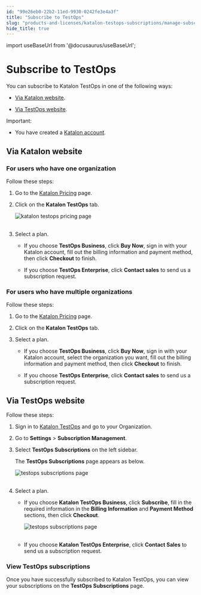 ```yaml
---
id: "99e26eb0-22b2-11ed-9930-0242fe3e4a3f"
title: "Subscribe to TestOps"
slug: "products-and-licenses/katalon-testops-subscriptions/manage-subscriptions/subscribe-to-testops"
hide_title: true
---
```

import useBaseUrl from '@docusaurus/useBaseUrl';


# <a id="id" class="anchor_top_offset"/><a id="ariaid-title1" class="anchor_top_offset"/>Subscribe to TestOps

<div xmlns="http://www.w3.org/1999/xhtml" className="p">You can subscribe to Katalon TestOps in one of the following ways:<ul className="ul"><li className="li">
      <p className="p"><a className="xref" href="#id_1">Via Katalon website</a>.</p>
    </li><li className="li">
      <p className="p"><a className="xref" href="#id_4">Via TestOps website</a>.</p>
    </li></ul></div>
<div xmlns="http://www.w3.org/1999/xhtml" className="note important note_important"><span className="note__title">Important:</span> 
  <ul className="ul"><li className="li">
      <p className="p">You have created a <a className="xref j-external-link" href="https://www.katalon.com/sign-up/" target="_blank">Katalon account</a>.</p>
    </li></ul>
</div>

## <a id="id_1" class="anchor_top_offset"/>Via Katalon website


### <a id="id_2" class="anchor_top_offset"/>For users who have one organization

<p xmlns="http://www.w3.org/1999/xhtml" className="p">Follow these steps:</p> 
<ol xmlns="http://www.w3.org/1999/xhtml" className="ol"><li className="li">     <p className="p">Go to the <a className="xref j-external-link" href="https://www.katalon.com/pricing/" target="_blank">Katalon         Pricing</a> page.</p>   </li><li className="li">     <p className="p">Click on the <strong className="ph b">Katalon TestOps</strong> tab.</p>     <p className="p">       <img className="image" src={useBaseUrl("https://github.com/katalon-studio/docs-images/raw/master/katalon-analytics/docs/testops-revamp-oct-subscription-docs/katalon-pricing-page.png")} alt="katalon testops pricing page" /><br /><br />     </p>   </li><li className="li">     <p className="p">Select a plan.</p>     <ul className="ul"><li className="li">         <p className="p">If you choose <strong className="ph b">TestOps Business</strong>, click           <strong className="ph b">Buy Now</strong>, sign in with your Katalon account, fill           out the billing information and payment method, then click           <strong className="ph b">Checkout</strong> to finish.</p>       </li><li className="li">         <p className="p">If you choose <strong className="ph b">TestOps Enterprise</strong>, click           <strong className="ph b">Contact sales</strong> to send us a subscription           request.</p>       </li></ul>   </li></ol> 

### <a id="id_3" class="anchor_top_offset"/>For users who have multiple organizations

<p xmlns="http://www.w3.org/1999/xhtml" className="p">Follow these steps:</p> 
<ol xmlns="http://www.w3.org/1999/xhtml" className="ol"><li className="li">     <p className="p">Go to the <a className="xref j-external-link" href="https://www.katalon.com/pricing/" target="_blank">Katalon         Pricing</a> page.</p>   </li><li className="li">     <p className="p">Click on the <strong className="ph b">Katalon TestOps</strong> tab.</p>   </li><li className="li">     <p className="p">Select a plan.</p>     <ul className="ul"><li className="li">         <p className="p">If you choose <strong className="ph b">TestOps Business</strong>, click           <strong className="ph b">Buy Now</strong>, sign in with your Katalon account, select           the organization you want, fill out the billing information and           payment method, then click <strong className="ph b">Checkout</strong> to finish.</p>       </li><li className="li">         <p className="p">If you choose <strong className="ph b">TestOps Enterprise</strong>, click           <strong className="ph b">Contact sales</strong> to send us a subscription           request.</p>       </li></ul>   </li></ol> 
    

## <a id="id_4" class="anchor_top_offset"/>Via TestOps website

    
      
<p xmlns="http://www.w3.org/1999/xhtml" className="p">Follow these steps:</p> 
      
<ol xmlns="http://www.w3.org/1999/xhtml" className="ol">   <li className="li">     <p className="p">Sign in to <a className="xref j-external-link" href="https://testops.katalon.io/login" target="_blank">Katalon         TestOps</a> and go to your Organization.</p>   </li>   <li className="li">     <p className="p">Go to <strong className="ph b">Settings</strong> &gt; <strong className="ph b">Subscription         Management</strong>.</p>   </li>   <li className="li">     <p className="p">Select <strong className="ph b">TestOps Subscriptions</strong> on the left       sidebar.</p>     <p className="p">The <strong className="ph b">TestOps Subscriptions</strong> page appears as       below.</p>     <p className="p">       <img className="image" src={useBaseUrl("https://github.com/katalon-studio/docs-images/raw/master/katalon-analytics/docs/testops-revamp-oct-subscription-docs/to-subscription-page.png")} alt="testops subscriptions page" /><br /><br />     </p>   </li>   <li className="li">     <p className="p">Select a plan.</p>     <ul className="ul">       <li className="li">         <p className="p">If you choose <strong className="ph b">Katalon TestOps Business</strong>, click           <strong className="ph b">Subscribe</strong>, fill in the required information in the           <strong className="ph b">Billing Information</strong> and <strong className="ph b">Payment             Method</strong> sections, then click <strong className="ph b">Checkout</strong>.</p>         <p className="p">           <img className="image" src={useBaseUrl("https://github.com/katalon-studio/docs-images/raw/master/katalon-analytics/docs/testops-revamp-oct-subscription-docs/subscribe-testops-business-page.png")} alt="testops subscriptions page" /><br /><br />         </p>       </li>       <li className="li">         <p className="p">If you choose <strong className="ph b">Katalon TestOps Enterprise</strong>, click           <strong className="ph b">Contact Sales</strong> to send us a subscription           request.</p>       </li>     </ul>   </li> </ol> 
    
      
      

### <a id="id_5" class="anchor_top_offset"/>View TestOps subscriptions

      
        
<p xmlns="http://www.w3.org/1999/xhtml" className="p">Once you have successfully subscribed to Katalon TestOps, you   can view your subscriptions on the <strong className="ph b">TestOps     Subscriptions</strong> page.</p> 
      
    
